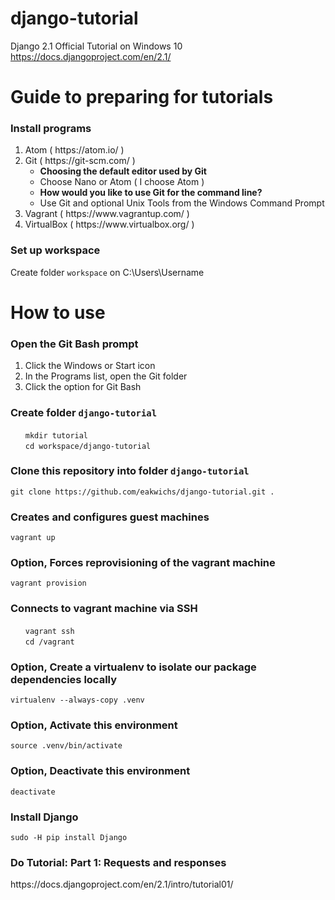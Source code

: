 # django-tutorial

Django 2.1 Official Tutorial on Windows 10<br>
https://docs.djangoproject.com/en/2.1/


<h1>Guide to preparing for tutorials</h1>

<h3>Install programs</h3>
<ol>
  <li>Atom ( https://atom.io/ )</li>
  <li>Git ( https://git-scm.com/ )
    <ul>
      <li><strong>Choosing the default editor used by Git</strong></li>
      <li>Choose Nano or Atom ( I choose Atom )</li>
      <li><strong>How would you like to use Git for the command line?</strong></li>
      <li>Use Git and optional Unix Tools from the Windows Command Prompt</li>
    </ul>
  </li>
  <li>Vagrant ( https://www.vagrantup.com/ )</li>
  <li>VirtualBox ( https://www.virtualbox.org/ )</li>
</ol>

<h3>Set up workspace</h3>
Create folder <code>workspace</code> on C:\Users\Username


<h1>How to use</h1>

<h3>Open the Git Bash prompt</h3>
<ol>
  <li>Click the Windows or Start icon</li>
  <li>In the Programs list, open the Git folder</li>
  <li>Click the option for Git Bash</li>
</ol>

<h3>Create folder <code>django-tutorial</code></h3>
<ul style="list-style-type: none;">
  <li><code>mkdir tutorial</code></li>
  <li><code>cd workspace/django-tutorial</code></li>
</ul>

<h3>Clone this repository into folder <code>django-tutorial</code></h3>
<code>git clone https://github.com/eakwichs/django-tutorial.git .</code>

<h3>Creates and configures guest machines</h3>
<code>vagrant up</code>

<h3>Option, Forces reprovisioning of the vagrant machine</h3>
<code>vagrant provision</code>

<h3>Connects to vagrant machine via SSH</h3>
<ul style="list-style-type: none;">
  <li><code>vagrant ssh</code></li>
  <li><code>cd /vagrant</code></li>
</ul>

<h3>Option, Create a virtualenv to isolate our package dependencies locally</h3>
<code>virtualenv --always-copy .venv</code>

<h3>Option, Activate this environment</h3>
<code>source .venv/bin/activate</code>

<h3>Option, Deactivate this environment</h3>
<code>deactivate</code>

<h3>Install Django</h3>
<code>sudo -H pip install Django</code>

<h3>Do Tutorial: Part 1: Requests and responses</h3>
https://docs.djangoproject.com/en/2.1/intro/tutorial01/
